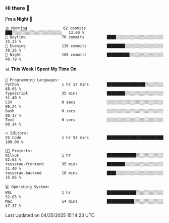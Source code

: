 ### Hi there 👋

<!--
**ALiersEL/ALiersEL** is a ✨ _special_ ✨ repository because its `README.md` (this file) appears on your GitHub profile.

Here are some ideas to get you started:

- 🔭 I’m currently working on ...
- 🌱 I’m currently learning ...
- 👯 I’m looking to collaborate on ...
- 🤔 I’m looking for help with ...
- 💬 Ask me about ...
- 📫 How to reach me: ...
- 😄 Pronouns: ...
- ⚡ Fun fact: ...
-->

<!--START_SECTION:waka-->
**I'm a Night 🦉** 

```text
🌞 Morning                62 commits          ███░░░░░░░░░░░░░░░░░░░░░░   13.60 % 
🌆 Daytime                70 commits          ████░░░░░░░░░░░░░░░░░░░░░   15.35 % 
🌃 Evening                138 commits         ████████░░░░░░░░░░░░░░░░░   30.26 % 
🌙 Night                  186 commits         ██████████░░░░░░░░░░░░░░░   40.79 % 
```


📊 **This Week I Spent My Time On** 

```text
💬 Programming Languages: 
Python                   1 hr 17 mins        █████████████████░░░░░░░░   68.05 % 
TypeScript               35 mins             ████████░░░░░░░░░░░░░░░░░   31.40 % 
CSV                      0 secs              ░░░░░░░░░░░░░░░░░░░░░░░░░   00.24 % 
Bash                     0 secs              ░░░░░░░░░░░░░░░░░░░░░░░░░   00.17 % 
Text                     0 secs              ░░░░░░░░░░░░░░░░░░░░░░░░░   00.14 % 

🔥 Editors: 
VS Code                  1 hr 54 mins        █████████████████████████   100.00 % 

🐱‍💻 Projects: 
milvus                   1 hr                █████████████░░░░░░░░░░░░   52.63 % 
tesserae-frontend        35 mins             ████████░░░░░░░░░░░░░░░░░   31.40 % 
tesserae-backend         18 mins             ████░░░░░░░░░░░░░░░░░░░░░   15.96 % 

💻 Operating System: 
WSL                      1 hr                █████████████░░░░░░░░░░░░   52.63 % 
Mac                      54 mins             ████████████░░░░░░░░░░░░░   47.37 % 
```


 Last Updated on 04/25/2025 15:14:23 UTC
<!--END_SECTION:waka-->
